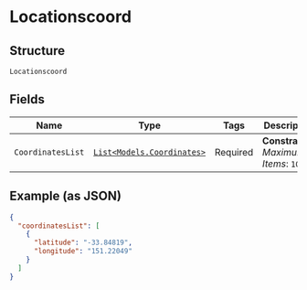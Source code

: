 
# Locationscoord

## Structure

`Locationscoord`

## Fields

| Name | Type | Tags | Description |
|  --- | --- | --- | --- |
| `CoordinatesList` | [`List<Models.Coordinates>`](../../doc/models/coordinates.md) | Required | **Constraints**: *Maximum Items*: `100` |

## Example (as JSON)

```json
{
  "coordinatesList": [
    {
      "latitude": "-33.84819",
      "longitude": "151.22049"
    }
  ]
}
```

